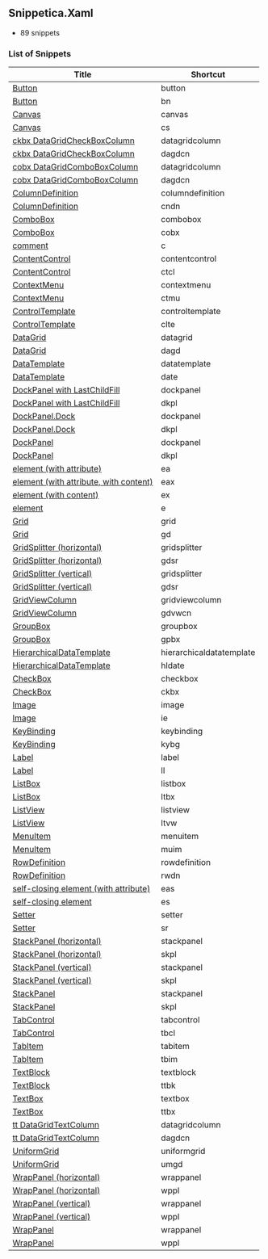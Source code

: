 ﻿## Snippetica.Xaml

* 89 snippets

### List of Snippets

Title | Shortcut
----- | --------
[Button](_AutoGenerated\Button.snippet)|button
[Button](_AutoGenerated\Button_.snippet)|bn
[Canvas](_AutoGenerated\Canvas.snippet)|canvas
[Canvas](_AutoGenerated\Canvas_.snippet)|cs
[ckbx DataGridCheckBoxColumn](_AutoGenerated\DataGridCheckBoxColumn.snippet)|datagridcolumn
[ckbx DataGridCheckBoxColumn](_AutoGenerated\DataGridCheckBoxColumn_.snippet)|dagdcn
[cobx DataGridComboBoxColumn](_AutoGenerated\DataGridComboBoxColumn.snippet)|datagridcolumn
[cobx DataGridComboBoxColumn](_AutoGenerated\DataGridComboBoxColumn_.snippet)|dagdcn
[ColumnDefinition](_AutoGenerated\ColumnDefinition.snippet)|columndefinition
[ColumnDefinition](_AutoGenerated\ColumnDefinition_.snippet)|cndn
[ComboBox](_AutoGenerated\ComboBox.snippet)|combobox
[ComboBox](_AutoGenerated\ComboBox_.snippet)|cobx
[comment](_AutoGenerated\Comment.snippet)|c
[ContentControl](_AutoGenerated\ContentControl.snippet)|contentcontrol
[ContentControl](_AutoGenerated\ContentControl_.snippet)|ctcl
[ContextMenu](_AutoGenerated\ContextMenu.snippet)|contextmenu
[ContextMenu](_AutoGenerated\ContextMenu_.snippet)|ctmu
[ControlTemplate](_AutoGenerated\ControlTemplate.snippet)|controltemplate
[ControlTemplate](_AutoGenerated\ControlTemplate_.snippet)|clte
[DataGrid](_AutoGenerated\DataGrid.snippet)|datagrid
[DataGrid](_AutoGenerated\DataGrid_.snippet)|dagd
[DataTemplate](_AutoGenerated\DataTemplate.snippet)|datatemplate
[DataTemplate](_AutoGenerated\DataTemplate_.snippet)|date
[DockPanel with LastChildFill](_AutoGenerated\DockPanelLastChildFill.snippet)|dockpanel
[DockPanel with LastChildFill](_AutoGenerated\DockPanelLastChildFill_.snippet)|dkpl
[DockPanel.Dock](_AutoGenerated\DockPanelDock.snippet)|dockpanel
[DockPanel.Dock](_AutoGenerated\DockPanelDock_.snippet)|dkpl
[DockPanel](_AutoGenerated\DockPanel.snippet)|dockpanel
[DockPanel](_AutoGenerated\DockPanel_.snippet)|dkpl
[element (with attribute)](_AutoGenerated\ElementWithAttribute.snippet)|ea
[element (with attribute, with content)](_AutoGenerated\ElementWithAttributeWithContent.snippet)|eax
[element (with content)](_AutoGenerated\ElementWithContent.snippet)|ex
[element](_AutoGenerated\Element.snippet)|e
[Grid](_AutoGenerated\Grid.snippet)|grid
[Grid](_AutoGenerated\Grid_.snippet)|gd
[GridSplitter (horizontal)](_AutoGenerated\GridSplitterHorizontal.snippet)|gridsplitter
[GridSplitter (horizontal)](_AutoGenerated\GridSplitterHorizontal_.snippet)|gdsr
[GridSplitter (vertical)](_AutoGenerated\GridSplitterVertical.snippet)|gridsplitter
[GridSplitter (vertical)](_AutoGenerated\GridSplitterVertical_.snippet)|gdsr
[GridViewColumn](_AutoGenerated\GridViewColumn.snippet)|gridviewcolumn
[GridViewColumn](_AutoGenerated\GridViewColumn_.snippet)|gdvwcn
[GroupBox](_AutoGenerated\GroupBox.snippet)|groupbox
[GroupBox](_AutoGenerated\GroupBox_.snippet)|gpbx
[HierarchicalDataTemplate](_AutoGenerated\HierarchicalDataTemplate.snippet)|hierarchicaldatatemplate
[HierarchicalDataTemplate](_AutoGenerated\HierarchicalDataTemplate_.snippet)|hldate
[CheckBox](_AutoGenerated\CheckBox.snippet)|checkbox
[CheckBox](_AutoGenerated\CheckBox_.snippet)|ckbx
[Image](_AutoGenerated\Image.snippet)|image
[Image](_AutoGenerated\Image_.snippet)|ie
[KeyBinding](_AutoGenerated\KeyBinding.snippet)|keybinding
[KeyBinding](_AutoGenerated\KeyBinding_.snippet)|kybg
[Label](_AutoGenerated\Label.snippet)|label
[Label](_AutoGenerated\Label_.snippet)|ll
[ListBox](_AutoGenerated\ListBox.snippet)|listbox
[ListBox](_AutoGenerated\ListBox_.snippet)|ltbx
[ListView](_AutoGenerated\ListView.snippet)|listview
[ListView](_AutoGenerated\ListView_.snippet)|ltvw
[MenuItem](_AutoGenerated\MenuItem.snippet)|menuitem
[MenuItem](_AutoGenerated\MenuItem_.snippet)|muim
[RowDefinition](_AutoGenerated\RowDefinition.snippet)|rowdefinition
[RowDefinition](_AutoGenerated\RowDefinition_.snippet)|rwdn
[self-closing element (with attribute)](_AutoGenerated\SelfClosingElementWithAttribute.snippet)|eas
[self-closing element](_AutoGenerated\SelfClosingElement.snippet)|es
[Setter](_AutoGenerated\Setter.snippet)|setter
[Setter](_AutoGenerated\Setter_.snippet)|sr
[StackPanel (horizontal)](_AutoGenerated\StackPanelHorizontal.snippet)|stackpanel
[StackPanel (horizontal)](_AutoGenerated\StackPanelHorizontal_.snippet)|skpl
[StackPanel (vertical)](_AutoGenerated\StackPanelVertical.snippet)|stackpanel
[StackPanel (vertical)](_AutoGenerated\StackPanelVertical_.snippet)|skpl
[StackPanel](_AutoGenerated\StackPanel.snippet)|stackpanel
[StackPanel](_AutoGenerated\StackPanel_.snippet)|skpl
[TabControl](_AutoGenerated\TabControl.snippet)|tabcontrol
[TabControl](_AutoGenerated\TabControl_.snippet)|tbcl
[TabItem](_AutoGenerated\TabItem.snippet)|tabitem
[TabItem](_AutoGenerated\TabItem_.snippet)|tbim
[TextBlock](_AutoGenerated\TextBlock.snippet)|textblock
[TextBlock](_AutoGenerated\TextBlock_.snippet)|ttbk
[TextBox](_AutoGenerated\TextBox.snippet)|textbox
[TextBox](_AutoGenerated\TextBox_.snippet)|ttbx
[tt DataGridTextColumn](_AutoGenerated\DataGridTextColumn.snippet)|datagridcolumn
[tt DataGridTextColumn](_AutoGenerated\DataGridTextColumn_.snippet)|dagdcn
[UniformGrid](_AutoGenerated\UniformGrid.snippet)|uniformgrid
[UniformGrid](_AutoGenerated\UniformGrid_.snippet)|umgd
[WrapPanel (horizontal)](_AutoGenerated\WrapPanelHorizontal.snippet)|wrappanel
[WrapPanel (horizontal)](_AutoGenerated\WrapPanelHorizontal_.snippet)|wppl
[WrapPanel (vertical)](_AutoGenerated\WrapPanelVertical.snippet)|wrappanel
[WrapPanel (vertical)](_AutoGenerated\WrapPanelVertical_.snippet)|wppl
[WrapPanel](_AutoGenerated\WrapPanel.snippet)|wrappanel
[WrapPanel](_AutoGenerated\WrapPanel_.snippet)|wppl
